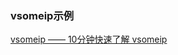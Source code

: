 ### vsomeip示例

[vsomeip —— 10分钟快速了解 vsomeip](https://blog.csdn.net/Aliven888/article/details/123333466)

